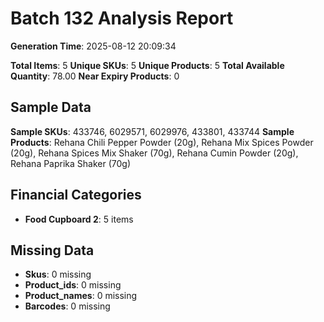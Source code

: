 # Batch 132 Analysis Report

**Generation Time**: 2025-08-12 20:09:34

**Total Items**: 5
**Unique SKUs**: 5
**Unique Products**: 5
**Total Available Quantity**: 78.00
**Near Expiry Products**: 0

## Sample Data
**Sample SKUs**: 433746, 6029571, 6029976, 433801, 433744
**Sample Products**: Rehana Chili Pepper Powder (20g), Rehana Mix Spices Powder (20g), Rehana Spices Mix Shaker (70g), Rehana Cumin Powder (20g), Rehana Paprika Shaker (70g)

## Financial Categories
- **Food Cupboard 2**: 5 items

## Missing Data
- **Skus**: 0 missing
- **Product_ids**: 0 missing
- **Product_names**: 0 missing
- **Barcodes**: 0 missing
